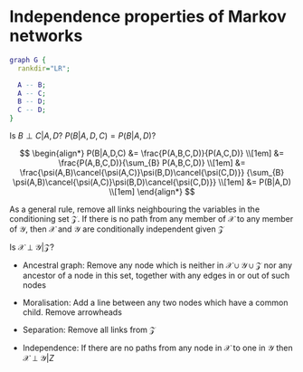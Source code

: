 # Independence properties of Markov networks

```dot
graph G {
  rankdir="LR";

  A -- B;
  A -- C;
  B -- D;
  C -- D;
}
```

Is $B \perp C|A, D$?  $P(B|A,D,C) = P(B|A,D)$?

$$
\begin{align*}
  P(B|A,D,C) &= \frac{P(A,B,C,D)}{P(A,C,D)} \\[1em]
  &= \frac{P(A,B,C,D)}{\sum_{B} P(A,B,C,D)} \\[1em]
  &= \frac{\psi(A,B)\cancel{\psi(A,C)}\psi(B,D)\cancel{\psi(C,D)}}
  {\sum_{B} \psi(A,B)\cancel{\psi(A,C)}\psi(B,D)\cancel{\psi(C,D)}} \\[1em]
  &= P(B|A,D) \\[1em]
\end{align*}
$$

As a general rule, remove all links neighbouring the variables in the
conditioning set $\mathcal{Z}$. If there is no path from any member of
$\mathcal{X}$ to any member of $\mathcal{Y}$, then $\mathcal{X}$ and
$\mathcal{Y}$ are conditionally independent given $\mathcal{Z}$ 

Is $\mathcal{X \perp \mathcal{Y}|\mathcal{Z}}$?

- Ancestral graph: Remove any node which is neither in $\mathcal{X \cup \mathcal{Y} \cup \mathcal{Z}}$ nor any ancestor of a node in this set, together with any edges in or out of such nodes

- Moralisation: Add a line between any two nodes which have a common child.
  Remove arrowheads

- Separation: Remove all links from $\mathcal{Z}$

- Independence: If there are no paths from any node in $\mathcal{X}$ to one in
  $\mathcal{Y}$ then $\mathcal{X} \perp \mathcal{Y} | Z$
